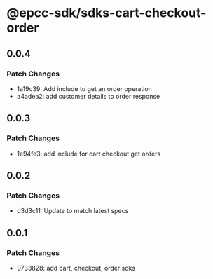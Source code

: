 # @epcc-sdk/sdks-cart-checkout-order

## 0.0.4

### Patch Changes

- 1a19c39: Add include to get an order operation
- a4adea2: add customer details to order response

## 0.0.3

### Patch Changes

- 1e94fe3: add include for cart checkout get orders

## 0.0.2

### Patch Changes

- d3d3c11: Update to match latest specs

## 0.0.1

### Patch Changes

- 0733828: add cart, checkout, order sdks
